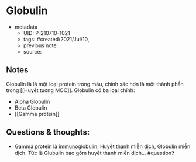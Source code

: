 # Globulin

- metadata
	- UID: P-210710-1021
	- tags: #created/2021/Jul/10,
	- previous note: 
	- source: 

## Notes
Globulin là là một loại protein trong máu, chính xác hơn là một thành phần trong [[Huyết tương MOC]]. 
Globulin có ba loại chính:
- Alpha Globulin
- Beta Globulin
- [[Gamma protein]]

## Questions & thoughts:
-  Gamma protein là immunoglobulin, Huyết thanh miễn dịch, Globulin miễn dịch. Tức là Glubulin bao gồm huyết thanh miễn dịch... #question❓ 

